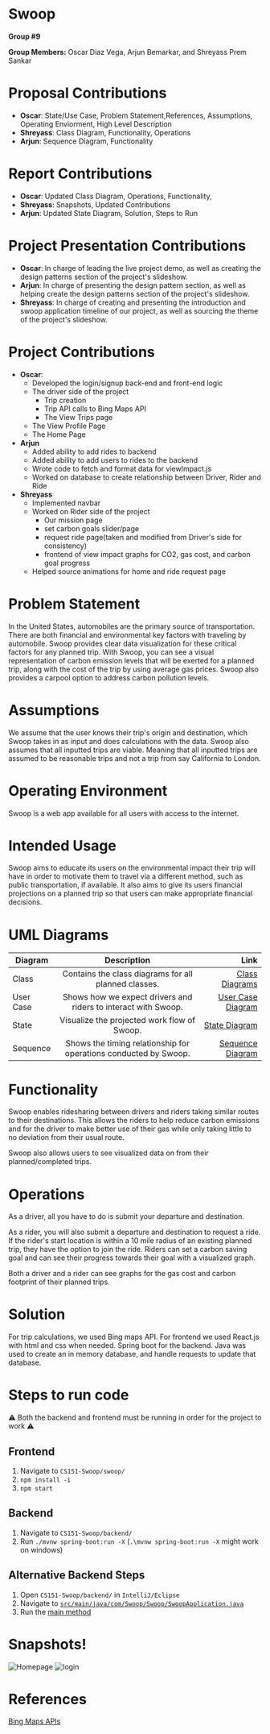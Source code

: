 # Swoop

**Group #9**

**Group Members:** Oscar Diaz Vega, Arjun Bemarkar, and Shreyass Prem Sankar

# Proposal Contributions
- **Oscar**: State/Use Case, Problem Statement,References, Assumptions, Operating Enviorment, High Level Description
- **Shreyass**: Class Diagram, Functionality, Operations
- **Arjun**: Sequence Diagram, Functionality

# Report Contributions
- **Oscar**: Updated Class Diagram, Operations, Functionality, 
- **Shreyass**: Snapshots, Updated Contributions
- **Arjun**: Updated State Diagram, Solution, Steps to Run

# Project Presentation Contributions
- **Oscar**: In charge of leading the live project demo, as well as creating the design patterns section of the project's slideshow.
- **Arjun**: In charge of presenting the design pattern section, as well as helping create the design patterns section of the project's slideshow.
- **Shreyass**: In charge of creating and presenting the introduction and swoop application timeline of our project, as well as sourcing the theme of the project's slideshow.

# Project Contributions
- **Oscar**:
  - Developed the login/signup back-end and front-end logic
  - The driver side of the project 
    - Trip creation
    - Trip API calls to Bing Maps API
    - The View Trips page
  - The View Profile Page
  - The Home Page
- **Arjun**
  - Added ability to add rides to backend
  - Added ability to add users to rides to the backend
  - Wrote code to fetch and format data for viewImpact.js
  - Worked on database to create relationship between Driver, Rider and Ride
- **Shreyass**
  - Implemented navbar
  - Worked on Rider side of the project
    - Our mission page
    - set carbon goals slider/page
    - request ride page(taken and modified from Driver's side for consistency)
    - frontend of view impact graphs for CO2, gas cost, and carbon goal progress
  - Helped source animations for home and ride request page

# Problem Statement

In the United States, automobiles are the primary source of transportation. There are both financial and environmental key factors with traveling by automobile. Swoop provides clear data visualization for these critical factors for any planned trip. With Swoop, you can see a visual representation of carbon emission levels that will be exerted for a planned trip, along with the cost of the trip by using average gas prices. Swoop also provides a carpool option to address carbon pollution levels.


# Assumptions 

We assume that the user knows their trip's origin and destination, which Swoop takes in as input and does calculations with the data. Swoop also assumes that all inputted trips are viable. Meaning that all inputted trips are assumed to be reasonable trips and not a trip from say California to London.

# Operating Environment 

Swoop is a web app available for all users with access to the internet.

# Intended Usage 

Swoop aims to educate its users on the environmental impact their trip will have in order to motivate them to travel via a different method, such as public transportation, if available. It also aims to give its users financial projections on a planned trip so that users can make appropriate financial decisions.

# UML Diagrams

| Diagram       | Description           | Link |
| ------------- |:-------------:| -----:|
| Class      | Contains the class diagrams for all planned classes. | [Class Diagrams](diagrams/CS151-Swoop-ClassDiagram.pdf) |
| User Case      | Shows how we expect drivers and riders to interact with Swoop.    | [User Case Diagram](diagrams/Swoop%20Use%20Case%20Diagram.pdf) |
| State | Visualize the projected work flow of Swoop.   | [State Diagram](diagrams/Swoop%20State%20Diagram.pdf)|
| Sequence | Shows the timing relationship for operations conducted by Swoop.| [Sequence Diagram](diagrams/CS151-SequenceDiagram.pdf) |

# Functionality

Swoop enables ridesharing between drivers and riders taking similar routes to their destinations. This allows the riders to help reduce carbon emissions and for the driver to make better use of their gas while only taking little to no deviation from their usual route.

Swoop also allows users to see visualized data on from their planned/completed trips.

# Operations

As a driver, all you have to do is submit your departure and destination. 

As a rider, you will also submit a departure and destination to request a ride. If the rider's start location is within a 10 mile radius of an existing  planned trip, they have the option to join the ride. Riders can set a carbon saving goal and can see their progress towards their goal with a visualized graph.

Both a driver and a rider can see graphs for the gas cost and carbon footprint of their planned trips.

# Solution

For trip calculations, we used Bing maps API. For frontend we used React.js with html and css when needed. Spring boot for the backend. Java was used to create an in memory database, and handle requests to update that database.

# Steps to run code
⚠️ Both the backend and frontend must be running in order for the project to work ⚠️

## Frontend

1. Navigate to `CS151-Swoop/swoop/`
2. `npm install -i`
3. `npm start`

## Backend

1. Navigate to `CS151-Swoop/backend/`
2. Run `./mvnw spring-boot:run -X` (`.\mvnw spring-boot:run -X` might work on windows)

## Alternative Backend Steps
1. Open `CS151-Swoop/backend/` in `IntelliJ/Eclipse`
2. Navigate to [`src/main/java/com/Swoop/Swoop/SwoopApplication.java`](https://github.com/CCLDArjun/CS151-Swoop/blob/main/backend/src/main/java/com/Swoop/Swoop/SwoopApplication.java)
3. Run the [main method](https://github.com/CCLDArjun/CS151-Swoop/blob/61156b43093ddc324df9289f30f8a7eceb811a75/backend/src/main/java/com/Swoop/Swoop/SwoopApplication.java#L14)


# Snapshots!

![Homepage](snapshots/Hompage.png)
![login](snapshots/LoginPage.png)

# References
[Bing Maps APIs](https://learn.microsoft.com/en-us/bingmaps/)

